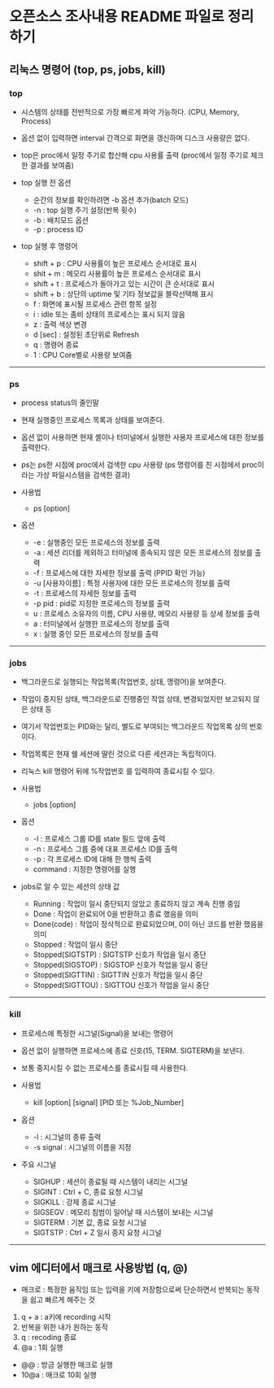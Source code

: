 # 오픈소스 조사내용 README 파일로 정리하기


## 리눅스 명령어 (top, ps, jobs, kill)

### top
* 시스템의 상태를 전반적으로 가장 빠르게 파악 가능하다. (CPU, Memory, Process)
* 옵션 없이 입력하면 interval 간격으로 화면을 갱신하며 디스크 사용량은 없다.
* top은 proc에서 일정 주기로 합산해 cpu 사용률 출력 (proc에서 일정 주기로 체크한 결과를 보여줌)


* top 실행 전 옵션
  * 순간의 정보를 확인하려면 -b 옵션 추가(batch 모드)
  * -n : top 실행 주기 설정(반복 횟수)
  * -b : 배치모드 옵션
  * -p : process ID

* top 실행 후 명령어 
  * shift + p : CPU 사용률이 높은 프로세스 순서대로 표시
  * shit + m : 메모리 사용률이 높은 프로세스 순서대로 표시
  * shift + t : 프로세스가 돌아가고 있는 시간이 큰 순서대로 표시
  * shift + b	: 상단의 uptime 및 기타 정보값을 블락선택해 표시
  * f : 화면에 표시될 프로세스 관련 항목 설정
  * i	: idle 또는 좀비 상태의 프로세스는 표시 되지 않음
  * z	: 출력 색상 변경
  * d [sec]	: 설정된 초단위로 Refresh
  * q	: 명령어 종료
  * 1 : CPU Core별로 사용량 보여줌

---

### ps
* process status의 줄인말
* 현재 실행중인 프로세스 목록과 상태를 보여준다. 
* 옵션 없이 사용하면 현재 셸이나 터미널에서 실행한 사용자 프로세스에 대한 정보를 출력한다.
* ps는 ps한 시점에 proc에서 검색한 cpu 사용량 (ps 명령어를 친 시점에서 proc이라는 가상 파일시스템을 검색한 결과)

* 사용법
  * ps [option]

* 옵션
  * -e : 실행중인 모든 프로세스의 정보를 출력
  * -a : 세션 리더를 제외하고 터미널에 종속되지 않은 모든 프로세스의 정보를 출력
  * -f : 프로세스에 대한 자세한 정보를 출력 (PPID 확인 가능)
  * -u [사용자이름] : 특정 사용자에 대한 모든 프로세스의 정보를 출력
  * -t : 프로세스의 자세한 정보를 출력
  * -p pid : pid로 지정한 프로세스의 정보를 출력
  * u : 프로세스 소유자의 이름, CPU 사용량, 메모리 사용량 등 상세 정보를 출력
  * a : 터미널에서 실행한 프로세스의 정보를 출력
  * x : 실행 중인 모든 프로세스의 정보를 출력

---

### jobs
* 백그라운드로 실행되는 작업목록(작업번호, 상태, 명령어)을 보여준다.
* 작업이 중지된 상태, 백그라운드로 진행중인 작업 상태, 변경되었지만 보고되지 않은 상태 등
* 여기서 작업번호는 PID와는 달리, 별도로 부여되는 백그라운드 작업목록 상의 번호이다.
* 작업목록은 현재 쉘 세션에 딸린 것으로 다른 세션과는 독립적이다.
* 리눅스 kill 명령어 뒤에 %작업번호 를 입력하여 종료시킬 수 있다.

* 사용법
  * jobs [option]
  
* 옵션
  * -l : 프로세스 그룹 ID를 state 필드 앞에 출력
  * -n : 프로세스 그룹 중에 대표 프로세스 ID를 출력
  * -p : 각 프로세스 ID에 대해 한 행씩 출력
  * command : 지정한 명령어를 실행

* jobs로 알 수 있는 세션의 상태 값
  * Running : 작업이 일시 중단되지 않았고 종료하지 않고 계속 진행 중임
  * Done : 작업이 완료되어 0을 반환하고 종료 했음을 의미
  * Done(code) : 작업이 정삭적으로 완료되었으며, 0이 아닌 코드를 반환 했음을 의미
  * Stopped : 작업이 일시 중단
  * Stopped(SIGTSTP) : SIGTSTP 신호가 작업을 일시 중단
  * Stopped(SIGSTOP) : SIGSTOP 신호가 작업을 일시 중단
  * Stopped(SIGTTIN) : SIGTTIN 신호가 작업을 일시 중단
  * Stopped(SIGTTOU) : SIGTTOU 신호가 작업을 일시 중단

---

### kill
* 프로세스에 특정한 시그널(Signal)을 보내는 명령어
* 옵션 없이 실행하면 프로세스에 종료 신호(15, TERM. SIGTERM)을 보낸다.
* 보통 중지시킬 수 없는 프로세스를 종료시킬 때 사용한다.

* 사용법
  * kill [option] [signal] [PID 또는 %Job_Number]

* 옵션
  * -l : 시그널의 종류 출력
  * -s signal : 시그널의 이름을 지정

* 주요 시그널
  * SIGHUP : 세션이 종료될 때 시스템이 내리는 시그널
  * SIGINT : Ctrl + C, 종료 요청 시그널
  * SIGKILL : 강제 종료 시그널
  * SIGSEGV : 메모리 침범이 일어날 때 시스템이 보내는 시그널
  * SIGTERM : 기본 값, 종료 요청 시그널
  * SIGTSTP : Ctrl + Z 일시 중지 요청 시그널

___

## vim 에디터에서 매크로 사용방법 (q, @)

* 매크로 : 특정한 움직임 또는 입력을 키에 저장함으로써 단순하면서 반복되는 동작을 쉽고 빠르게 해주는 것

1. q + a : a키에 recording 시작
2. 반복을 위한 내가 원하는 동작
3. q : recoding  종료
4. @a : 1회 실행
  * @@ : 방금 실행한 매크로 실행
  * 10@a : 매크로 10회 실행
